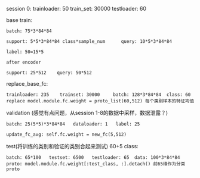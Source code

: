session 0:
    trainloader: 50
    train_set: 30000
    testloader: 60
    
base train:

    batch: 75*3*84*84
    
    support: 5*5*3*84*84 class*sample_num      query: 10*5*3*84*84
    
    label: 50=15*5

    after encoder

    support: 25*512    query: 50*512

replace_base_fc:
    
    trainloader: 235    trainset: 30000     batch: 128*3*84*84  class: 60
    replace model.module.fc.weight = proto_list(60,512) 每个类别样本的特征均值

validation (感觉有点问题，从session 1-8的数据中采样，数据泄露？)
    
    batch: 25(5*5)*3*84*84   dataloader: 1   label: 25

    update_fc_avg: self.fc.weight = new_fc(5,512)

test(将训练的类别和验证的类别合起来测试) 60+5 class: 
    
    batch: 65*100   testset: 6500   testloader: 65  data: 100*3*84*84
    proto: model.module.fc.weight[:test_class, :].detach() 前65维作为分类proto
